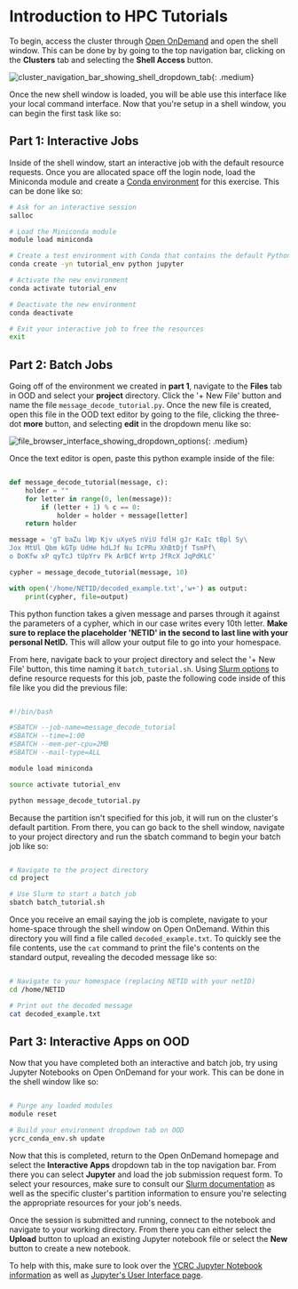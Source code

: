 # Introduction to HPC Tutorials

To begin, access the cluster through [Open OnDemand](/clusters-at-yale/access/ood) and open the shell window. This can be done by by going to the top navigation bar, clicking on the **Clusters** tab and selecting the **Shell Access** button.

![cluster_navigation_bar_showing_shell_dropdown_tab](/img/intro_tutorial_navbar.jpg){: .medium}

Once the new shell window is loaded, you will be able use this interface like your local command interface. Now that you're setup in a shell window, you can begin the first task like so:

## Part 1: Interactive Jobs

Inside of the shell window, start an interactive job with the default resource requests. Once you are allocated space off the login node, load the Miniconda module and create a [Conda environment](/clusters-at-yale/guides/conda) for this exercise. This can be done like so:

``` bash
# Ask for an interactive session
salloc

# Load the Miniconda module
module load miniconda

# Create a test environment with Conda that contains the default Python version
conda create -yn tutorial_env python jupyter

# Activate the new environment
conda activate tutorial_env

# Deactivate the new environment
conda deactivate

# Exit your interactive job to free the resources
exit
```

## Part 2: Batch Jobs

Going off of the environment we created in **part 1**, navigate to the **Files** tab in OOD and select your **project** directory. Click the '+ New File' button and name the file `message_decode_tutorial.py`. Once the new file is created, open this file in the OOD text editor by going to the file, clicking the three-dot **more** button, and selecting **edit** in the dropdown menu like so:

![file_browser_interface_showing_dropdown_options](/img/intro_tutorial_textedit.jpg){: .medium}


Once the text editor is open, paste this python example inside of the file:

``` python

def message_decode_tutorial(message, c):
    holder = ""
    for letter in range(0, len(message)):
        if (letter + 1) % c == 0:
            holder = holder + message[letter]
    return holder

message = 'gT baZu lWp Kjv uXyeS nViU fdlH gJr KaIc tBpl Sy\
Jox MtUl Qbm kGTp UdHe hdLJf Nu IcPRu XhBtDjf TsmPf\
o DoKfw xP qyTcJ tUpYrv Pk ArBCf Wrtp JfRcX JqPdKLC'

cypher = message_decode_tutorial(message, 10)

with open('/home/NETID/decoded_example.txt','w+') as output:
    print(cypher, file=output)

```

This python function takes a given message and parses through it against the parameters of a cypher, which in our case writes every 10th letter. **Make sure to replace the placeholder 'NETID' in the second to last line with your personal NetID.** This will allow your output file to go into your homespace.

From here, navigate back to your project directory and select the '+ New File' button, this time naming it `batch_tutorial.sh`. Using [Slurm options](/clusters-at-yale/job-scheduling/#common-job-request-options) to define resource requests for this job, paste the following code inside of this file like you did the previous file:

``` bash

#!/bin/bash

#SBATCH --job-name=message_decode_tutorial
#SBATCH --time=1:00
#SBATCH --mem-per-cpu=2MB
#SBATCH --mail-type=ALL

module load miniconda

source activate tutorial_env

python message_decode_tutorial.py

```

Because the partition isn't specified for this job, it will run on the cluster's default partition. From there, you can go back to the shell window, navigate to your project directory and run the sbatch command to begin your batch job like so:

``` bash

# Navigate to the project directory
cd project

# Use Slurm to start a batch job
sbatch batch_tutorial.sh

```

Once you receive an email saying the job is complete, navigate to your home-space through the shell window on Open OnDemand. Within this directory you will find a file called `decoded_example.txt`. To quickly see the file contents, use the `cat` command to print the file's contents on the standard output, revealing the decoded message like so:

``` bash

# Navigate to your homespace (replacing NETID with your netID)
cd /home/NETID

# Print out the decoded message
cat decoded_example.txt

```

## Part 3: Interactive Apps on OOD

Now that you have completed both an interactive and batch job, try using Jupyter Notebooks on Open OnDemand for your work. This can be done in the shell window like so:

``` bash

# Purge any loaded modules
module reset

# Build your environment dropdown tab on OOD
ycrc_conda_env.sh update

```

Now that this is completed, return to the Open OnDemand homepage and select the **Interactive Apps** dropdown tab in the top navigation bar. From there you can select **Jupyter** and load the job submission request form. To select your resources, make sure to consult our [Slurm documentation](/clusters-at-yale/job-scheduling/) as well as the specific cluster's partition information to ensure you're selecting the appropriate resources for your job's needs.

Once the session is submitted and running, connect to the notebook and navigate to your working directory. From there you can either select the **Upload** button to upload an existing Jupyter notebook file or select the **New** button to create a new notebook.

To help with this, make sure to look over the [YCRC Jupyter Notebook information](/clusters-at-yale/guides/jupyter/) as well as [Jupyter's User Interface page](https://jupyter-notebook.readthedocs.io/en/stable/ui_components.html).
